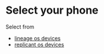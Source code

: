 # Select your phone

Select from

* [lineage os devices](https://wiki.lineageos.org/devices/)
* [replicant os devices](https://replicant.us/supported-devices.php)

